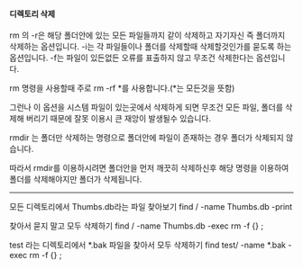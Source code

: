 #### 디렉토리 삭제

rm 의 
-r은 해당 폴더안에 있는 모든 파일들까지 같이 삭제하고 자기자신 즉 폴더까지 삭제하는 옵션입니다. 
-i는 각 파일들이나 폴더를 삭제할때 삭제할것인가를 묻도록 하는 옵션입니다. 
-f는 파일이 있든없든 오류를 표출하지 않고 무조건 삭제한다는 옵션입니다. 

rm 명령을 사용할때 주로 rm -rf *를 사용합니다.(*는 모든것을 뜻함) 

그런나 이 옵션을 시스템 파일이 있는곳에서 삭제하게 되면 무조건 모든 파일, 폴더를 삭제해 버리기 때문에 잘못 
이용시 큰 재앙이 발생될수 있습니다. 

rmdir 는 폴더만 삭제하는 명령으로 폴더안에 파일이 존재하는 경우 폴더가 삭제되지 않습니다. 

따라서 rmdir를 이용하시려면 폴더안을 먼저 깨끗히 삭제하신후 해당 명령을 이용하여 폴더를 삭제해야지만 폴더가 
삭제됩니다. 

------------------------------------------------------------------------------ 
모든 디렉토리에서 Thumbs.db라는 파일 찾아보기 
find / -name Thumbs.db -print


찾아서 묻지 말고 모두 삭제하기 
find / -name Thumbs.db -exec rm -f {} \;


test 라는 디렉토리에서 *.bak 파일을 찾아서 모두 삭제하기 
find test/ -name *.bak -exec rm -f {} \;